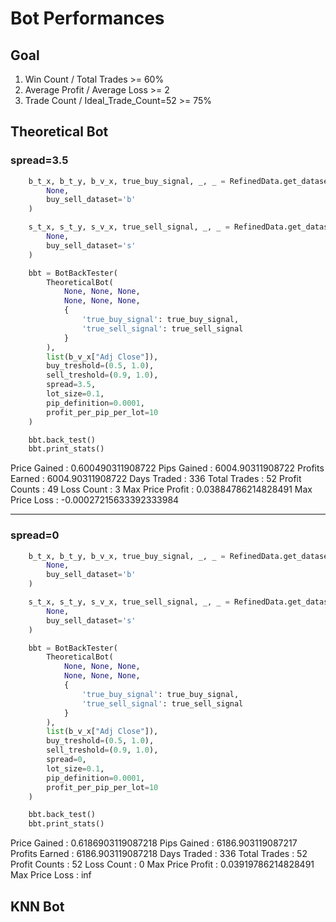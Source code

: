 # Bot Performances

## Goal
1. Win Count / Total Trades >= 60%
2. Average Profit / Average Loss >= 2
3. Trade Count / Ideal_Trade_Count=52 >= 75% 

## Theoretical Bot

### spread=3.5

```python
    b_t_x, b_t_y, b_v_x, true_buy_signal, _, _ = RefinedData.get_dataset_common(
        None,
        buy_sell_dataset='b'
    )

    s_t_x, s_t_y, s_v_x, true_sell_signal, _, _ = RefinedData.get_dataset_common(
        None,
        buy_sell_dataset='s'
    )

    bbt = BotBackTester(
        TheoreticalBot(
            None, None, None,
            None, None, None,
            {
                'true_buy_signal': true_buy_signal,
                'true_sell_signal': true_sell_signal
            }
        ),
        list(b_v_x["Adj Close"]),
        buy_treshold=(0.5, 1.0),
        sell_treshold=(0.9, 1.0),
        spread=3.5,
        lot_size=0.1,
        pip_definition=0.0001,
        profit_per_pip_per_lot=10
    )

    bbt.back_test()
    bbt.print_stats()
```

Price Gained : 0.600490311908722
Pips Gained : 6004.90311908722
Profits Earned : 6004.90311908722
Days Traded : 336
Total Trades : 52
Profit Counts : 49
Loss Count : 3
Max Price Profit : 0.03884786214828491
Max Price Loss : -0.00027215633392333984

---

### spread=0

```python
    b_t_x, b_t_y, b_v_x, true_buy_signal, _, _ = RefinedData.get_dataset_common(
        None,
        buy_sell_dataset='b'
    )

    s_t_x, s_t_y, s_v_x, true_sell_signal, _, _ = RefinedData.get_dataset_common(
        None,
        buy_sell_dataset='s'
    )

    bbt = BotBackTester(
        TheoreticalBot(
            None, None, None,
            None, None, None,
            {
                'true_buy_signal': true_buy_signal,
                'true_sell_signal': true_sell_signal
            }
        ),
        list(b_v_x["Adj Close"]),
        buy_treshold=(0.5, 1.0),
        sell_treshold=(0.9, 1.0),
        spread=0,
        lot_size=0.1,
        pip_definition=0.0001,
        profit_per_pip_per_lot=10
    )

    bbt.back_test()
    bbt.print_stats()
```

Price Gained : 0.6186903119087218
Pips Gained : 6186.903119087217
Profits Earned : 6186.903119087218
Days Traded : 336
Total Trades : 52
Profit Counts : 52
Loss Count : 0
Max Price Profit : 0.03919786214828491
Max Price Loss : inf

## KNN Bot
